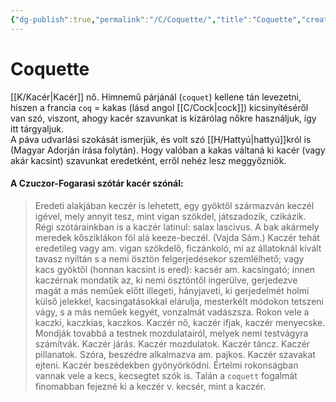 ```yaml
---
{"dg-publish":true,"permalink":"/C/Coquette/","title":"Coquette","created":"2023-10-13T01:32","updated":"2024-02-10T03:43"}
---
```



# Coquette

[[K/Kacér\|Kacér]] nő. Hímnemű párjánál (`coquet`) kellene tán levezetni, hiszen a francia `coq` = kakas (lásd angol [[C/Cock\|cock]]) kicsinyítéséről van szó, viszont, ahogy kacér szavunkat is kizárólag nőkre használjuk, így itt tárgyaljuk.  
A páva udvarlási szokását ismerjük, és volt szó [[H/Hattyú\|hattyú]]król is (Magyar Adorján írása folytán). Hogy valóban a kakas váltaná ki kacér (vagy akár kacsint) szavunkat eredetként, erről nehéz lesz meggyőzniök.

#### A Czuczor-Fogarasi szótár kacér szónál:  

> Eredeti alakjában keczér is lehetett, egy gyöktől származván keczél igével, mely annyit tesz, mint vigan szökdel, játszadozik, czikázik. Régi szótárainkban is a kaczér latinul: salax lascivus. A bak akármely meredek kősziklákon föl alá keeze-beczél. (Vajda Sám.) Kaczér tehát eredetileg vagy am. vigan szökdelő, ficzánkoló, mi az állatoknál kivált tavasz nyiltán s a nemi ösztön felgerjedésekor szemlélhető; vagy kacs gyöktől (honnan kacsint is ered): kacsér am. kacsingató; innen kaczérnak mondatik az, ki nemi ösztöntől ingerülve, gerjedezve magát a más neműek előtt illegeti, hányjaveti, ki gerjedelmét holmi külső jelekkel, kacsingatásokkal elárulja, mesterkélt módokon tetszeni vágy, s a más neműek kegyét, vonzalmát vadászsza. Rokon vele a kaczki, kaczkias, kaczkos. Kaczér nő, kaczér ifjak, kaczér menyecske. Mondják tovabbá a testnek mozdulatairól, melyek nemi testvágyra számítvák. Kaczér járás. Kaczér mozdulatok. Kaczér táncz. Kaczér pillanatok. Szóra, beszédre alkalmazva am. pajkos. Kaczér szavakat ejteni. Kaczér beszédekben gyönyörködni. Értelmi rokonságban vannak vele a kecs, kecsegtet szók is. Talán a `coquett` fogalmát finomabban fejezné ki a keczér v. kecsér, mint a kaczér.  